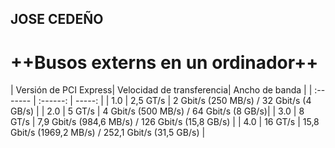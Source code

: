 ## JOSE CEDEÑO  
# **++Busos externs en un ordinador++**  
| Versión de
PCI Express| Velocidad de transferencia| Ancho de banda |
| :------- | :------: | -----: |
| 1.0  | 2,5 GT/s   | 	2 Gbit/s (250 MB/s) / 32 Gbit/s (4 GB/s)  |
| 2.0  | 5 GT/s   | 4 Gbit/s (500 MB/s)	/ 64 Gbit/s (8 GB/s)|
| 3.0  | 8 GT/s     | 	7,9 Gbit/s (984,6 MB/s) / 126 Gbit/s (15,8 GB/s)  |
| 4.0   | 16 GT/s    | 15,8 Gbit/s (1969,2 MB/s) / 252,1 Gbit/s (31,5 GB/s) |
